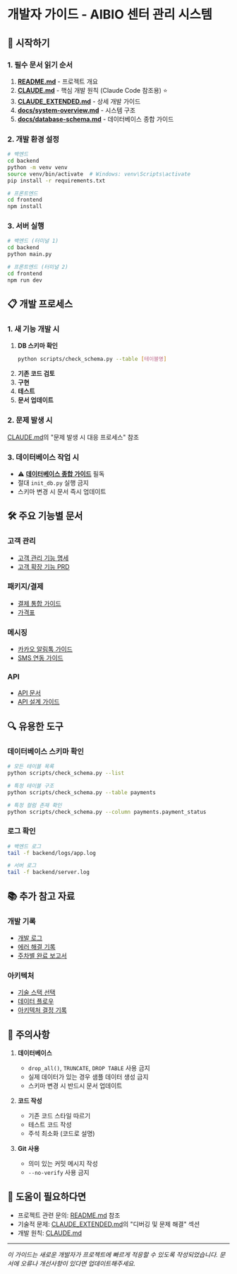 # 개발자 가이드 - AIBIO 센터 관리 시스템

## 🚀 시작하기

### 1. 필수 문서 읽기 순서
1. **[README.md](./README.md)** - 프로젝트 개요
2. **[CLAUDE.md](./CLAUDE.md)** - 핵심 개발 원칙 (Claude Code 참조용) ⭐
3. **[CLAUDE_EXTENDED.md](./CLAUDE_EXTENDED.md)** - 상세 개발 가이드
4. **[docs/system-overview.md](./docs/system-overview.md)** - 시스템 구조
5. **[docs/database-schema.md](./docs/database-schema.md)** - 데이터베이스 종합 가이드

### 2. 개발 환경 설정
```bash
# 백엔드
cd backend
python -m venv venv
source venv/bin/activate  # Windows: venv\Scripts\activate
pip install -r requirements.txt

# 프론트엔드
cd frontend
npm install
```

### 3. 서버 실행
```bash
# 백엔드 (터미널 1)
cd backend
python main.py

# 프론트엔드 (터미널 2)
cd frontend
npm run dev
```

## 📋 개발 프로세스

### 1. 새 기능 개발 시
1. **DB 스키마 확인**
   ```bash
   python scripts/check_schema.py --table [테이블명]
   ```
2. **기존 코드 검토**
3. **구현**
4. **테스트**
5. **문서 업데이트**

### 2. 문제 발생 시
[CLAUDE.md](./CLAUDE.md)의 "문제 발생 시 대응 프로세스" 참조

### 3. 데이터베이스 작업 시
- ⚠️ **[데이터베이스 종합 가이드](./docs/database-schema.md)** 필독
- 절대 `init_db.py` 실행 금지
- 스키마 변경 시 문서 즉시 업데이트

## 🛠 주요 기능별 문서

### 고객 관리
- [고객 관리 기능 명세](./docs/features.md#고객-관리)
- [고객 확장 기능 PRD](./docs/prd-customer-enhanced.md)

### 패키지/결제
- [결제 통합 가이드](./backend/PAYMENT_INTEGRATION_GUIDE.md)
- [가격표](./docs/PRICING_TABLE.md)

### 메시징
- [카카오 알림톡 가이드](./docs/kakao-integration-guide.md)
- [SMS 연동 가이드](./docs/sms-integration-guide.md)

### API
- [API 문서](./docs/API_DOCUMENTATION.md)
- [API 설계 가이드](./docs/customer-enhanced-api-design.md)

## 🔍 유용한 도구

### 데이터베이스 스키마 확인
```bash
# 모든 테이블 목록
python scripts/check_schema.py --list

# 특정 테이블 구조
python scripts/check_schema.py --table payments

# 특정 컬럼 존재 확인
python scripts/check_schema.py --column payments.payment_status
```

### 로그 확인
```bash
# 백엔드 로그
tail -f backend/logs/app.log

# 서버 로그
tail -f backend/server.log
```

## 📚 추가 참고 자료

### 개발 기록
- [개발 로그](./DEVELOPMENT_LOG.md)
- [에러 해결 기록](./docs/development-errors.md)
- [주차별 완료 보고서](./backend/WEEK2_COMPLETION_REPORT.md)

### 아키텍처
- [기술 스택 선택](./docs/tech-stack.md)
- [데이터 플로우](./docs/data-flow.md)
- [아키텍처 결정 기록](./docs/adr/)

## 🚨 주의사항

1. **데이터베이스**
   - `drop_all()`, `TRUNCATE`, `DROP TABLE` 사용 금지
   - 실제 데이터가 있는 경우 샘플 데이터 생성 금지
   - 스키마 변경 시 반드시 문서 업데이트

2. **코드 작성**
   - 기존 코드 스타일 따르기
   - 테스트 코드 작성
   - 주석 최소화 (코드로 설명)

3. **Git 사용**
   - 의미 있는 커밋 메시지 작성
   - `--no-verify` 사용 금지

## 💬 도움이 필요하다면

- 프로젝트 관련 문의: [README.md](./README.md) 참조
- 기술적 문제: [CLAUDE_EXTENDED.md](./CLAUDE_EXTENDED.md)의 "디버깅 및 문제 해결" 섹션
- 개발 원칙: [CLAUDE.md](./CLAUDE.md)

---

*이 가이드는 새로운 개발자가 프로젝트에 빠르게 적응할 수 있도록 작성되었습니다.*
*문서에 오류나 개선사항이 있다면 업데이트해주세요.*